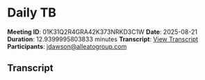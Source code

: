 # Daily TB
**Meeting ID**: 01K31Q2R4GRA42K373NRKD3C1W
**Date**: 2025-08-21
**Duration**: 12.9399995803833 minutes
**Transcript**: [View Transcript](https://app.fireflies.ai/view/01K31Q2R4GRA42K373NRKD3C1W)
**Participants**: jdawson@alleatogroup.com

## Transcript